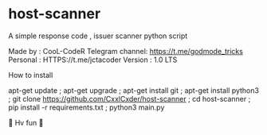 # host-scanner
A simple response code , issuer scanner python script 

Made by : CooL-CodeR
Telegram channel: https://t.me/godmode_tricks
Personal : HTTPS://t.me/jctacoder
Version : 1.0 LTS


How to install

apt-get update ; apt-get upgrade ; apt-get install git ; apt-get install python3 ; git clone https://github.com/CxxlCxder/host-scanner ; cd host-scanner ; pip install -r requirements.txt ; python3 main.py

🖤 Hv fun 🖤
